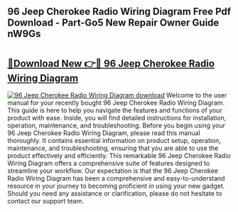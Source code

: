## 96 Jeep Cherokee Radio Wiring Diagram Free Pdf Download - Part-Go5 New Repair Owner Guide nW9Gs

# <h2><a href="http://dftmris.blite.top/?on=96+Jeep+Cherokee+Radio+Wiring+Diagram">🔗Download New 👉🔴 96 Jeep Cherokee Radio Wiring Diagram</a></h2>

[![96 Jeep Cherokee Radio Wiring Diagram download](https://i.imgur.com/lujVjoI.png)](http://dftmris.blite.top/?on=96+Jeep+Cherokee+Radio+Wiring+Diagram)
Welcome to the user manual for your recently bought 96 Jeep Cherokee Radio Wiring Diagram. This guide is here to help you navigate the features and functions of your product with ease. Inside, you will find detailed instructions for installation, operation, maintenance, and troubleshooting. Before you begin using your 96 Jeep Cherokee Radio Wiring Diagram, please read this manual thoroughly. It contains essential information on product setup, operation, maintenance, and troubleshooting, ensuring that you are able to use the product effectively and efficiently. This remarkable 96 Jeep Cherokee Radio Wiring Diagram offers a comprehensive suite of features designed to streamline your workflow. Our expectation is that the 96 Jeep Cherokee Radio Wiring Diagram has been a comprehensive and easy-to-understand resource in your journey to becoming proficient in using your new gadget. Should you need any assistance or clarification, please do not hesitate to contact our support team.
